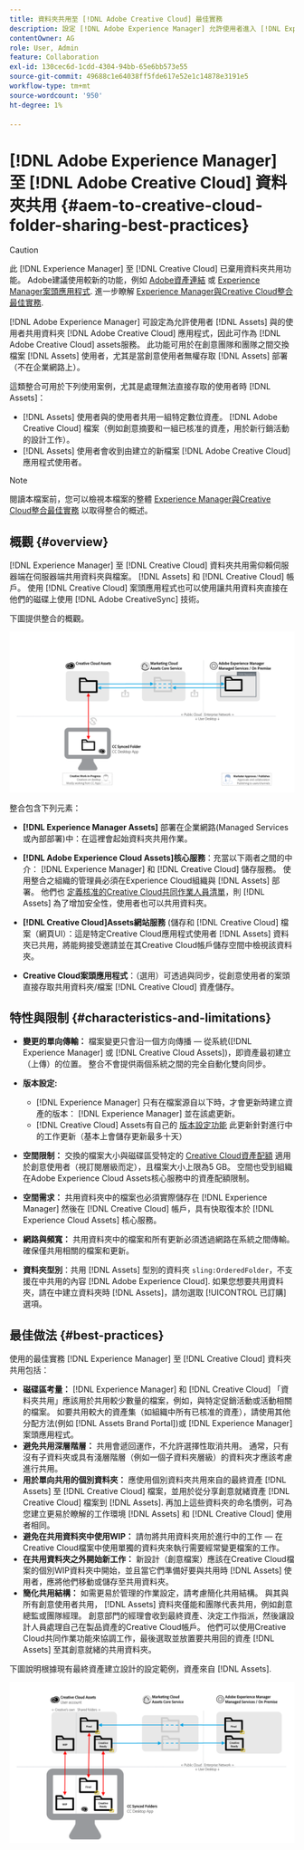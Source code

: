 ```yaml
---
title: 資料夾共用至 [!DNL Adobe Creative Cloud] 最佳實務
description: 設定 [!DNL Adobe Experience Manager] 允許使用者進入 [!DNL Experience Manager Assets] 以與Adobe Creative Cloud使用者交換資料夾。
contentOwner: AG
role: User, Admin
feature: Collaboration
exl-id: 130cec6d-1cdd-4304-94bb-65e6bb573e55
source-git-commit: 49688c1e64038ff5fde617e52e1c14878e3191e5
workflow-type: tm+mt
source-wordcount: '950'
ht-degree: 1%

---
```


# [!DNL Adobe Experience Manager] 至 [!DNL Adobe Creative Cloud] 資料夾共用 {#aem-to-creative-cloud-folder-sharing-best-practices}

>[!CAUTION]
>
>此 [!DNL Experience Manager] 至 [!DNL Creative Cloud] 已棄用資料夾共用功能。 Adobe建議使用較新的功能，例如 [Adobe資產連結](https://helpx.adobe.com/tw/enterprise/using/adobe-asset-link.html) 或 [Experience Manager案頭應用程式](https://experienceleague.adobe.com/docs/experience-manager-desktop-app/using/using.html). 進一步瞭解 [Experience Manager與Creative Cloud整合最佳實務](/help/assets/aem-cc-integration-best-practices.md).

[!DNL Adobe Experience Manager] 可設定為允許使用者 [!DNL Assets] 與的使用者共用資料夾 [!DNL Adobe Creative Cloud] 應用程式，因此可作為 [!DNL Adobe Creative Cloud] assets服務。 此功能可用於在創意團隊和團隊之間交換檔案 [!DNL Assets] 使用者，尤其是當創意使用者無權存取 [!DNL Assets] 部署（不在企業網路上）。

這類整合可用於下列使用案例，尤其是處理無法直接存取的使用者時 [!DNL Assets]：

* [!DNL Assets] 使用者與的使用者共用一組特定數位資產。 [!DNL Adobe Creative Cloud] 檔案（例如創意摘要和一組已核准的資產，用於新行銷活動的設計工作）。
* [!DNL Assets] 使用者會收到由建立的新檔案 [!DNL Adobe Creative Cloud] 應用程式使用者。

>[!NOTE]
>
>閱讀本檔案前，您可以檢視本檔案的整體 [Experience Manager與Creative Cloud整合最佳實務](/help/assets/aem-cc-integration-best-practices.md) 以取得整合的概述。

## 概觀 {#overview}

[!DNL Experience Manager] 至 [!DNL Creative Cloud] 資料夾共用需仰賴伺服器端在伺服器端共用資料夾與檔案。 [!DNL Assets] 和 [!DNL Creative Cloud] 帳戶。 使用 [!DNL Creative Cloud] 案頭應用程式也可以使用讓共用資料夾直接在他們的磁碟上使用 [!DNL Adobe CreativeSync] 技術。

下圖提供整合的概觀。

![chlimage_1-179](assets/chlimage_1-406.png)

整合包含下列元素：

* **[!DNL Experience Manager Assets]** 部署在企業網路(Managed Services或內部部署)中：在這裡會起始資料夾共用作業。
* **[!DNL Adobe Experience Cloud Assets]核心服務**：充當以下兩者之間的中介： [!DNL Experience Manager] 和 [!DNL Creative Cloud] 儲存服務。 使用整合之組織的管理員必須在Experience Cloud組織與 [!DNL Assets] 部署。 他們也 [定義核准的Creative Cloud共同作業人員清單](https://experienceleague.adobe.com/docs/core-services/interface/services/assets/t-admin-add-cc-user.html)，則 [!DNL Assets] 為了增加安全性，使用者也可以共用資料夾。

* **[!DNL Creative Cloud]Assets網站服務** (儲存和 [!DNL Creative Cloud] 檔案（網頁UI）：這是特定Creative Cloud應用程式使用者 [!DNL Assets] 資料夾已共用，將能夠接受邀請並在其Creative Cloud帳戶儲存空間中檢視該資料夾。
* **Creative Cloud案頭應用程式**：（選用）可透過與同步，從創意使用者的案頭直接存取共用資料夾/檔案 [!DNL Creative Cloud] 資產儲存。

## 特性與限制 {#characteristics-and-limitations}

* **變更的單向傳輸：** 檔案變更只會沿一個方向傳播 — 從系統([!DNL Experience Manager] 或 [!DNL Creative Cloud Assets])，即資產最初建立（上傳）的位置。 整合不會提供兩個系統之間的完全自動化雙向同步。
* **版本設定:**

   * [!DNL Experience Manager] 只有在檔案源自以下時，才會更新時建立資產的版本： [!DNL Experience Manager] 並在該處更新。
   * [!DNL Creative Cloud] Assets有自己的 [版本設定功能](https://helpx.adobe.com/creative-cloud/help/versioning-faq.html) 此更新針對進行中的工作更新（基本上會儲存更新最多十天）

* **空間限制：** 交換的檔案大小與磁碟區受特定的 [Creative Cloud資產配額](https://helpx.adobe.com/creative-cloud/kb/file-storage-quota.html) 適用於創意使用者（視訂閱層級而定），且檔案大小上限為5 GB。 空間也受到組織在Adobe Experience Cloud Assets核心服務中的資產配額限制。

* **空間需求：** 共用資料夾中的檔案也必須實際儲存在 [!DNL Experience Manager] 然後在 [!DNL Creative Cloud] 帳戶，具有快取復本於 [!DNL Experience Cloud Assets] 核心服務。
* **網路與頻寬：** 共用資料夾中的檔案和所有更新必須透過網路在系統之間傳輸。 確保僅共用相關的檔案和更新。
* **資料夾型別**：共用 [!DNL Assets] 型別的資料夾 `sling:OrderedFolder`，不支援在中共用的內容 [!DNL Adobe Experience Cloud]. 如果您想要共用資料夾，請在中建立資料夾時 [!DNL Assets]，請勿選取 [!UICONTROL 已訂購] 選項。

## 最佳做法 {#best-practices}

使用的最佳實務 [!DNL Experience Manager] 至 [!DNL Creative Cloud] 資料夾共用包括：

* **磁碟區考量：** [!DNL Experience Manager] 和 [!DNL Creative Cloud] 「資料夾共用」應該用於共用較少數量的檔案，例如，與特定促銷活動或活動相關的檔案。 如要共用較大的資產集（如組織中所有已核准的資產），請使用其他分配方法(例如 [!DNL Assets Brand Portal])或 [!DNL Experience Manager] 案頭應用程式。
* **避免共用深層階層：** 共用會遞回運作，不允許選擇性取消共用。 通常，只有沒有子資料夾或具有淺層階層（例如一個子資料夾層級）的資料夾才應該考慮進行共用。
* **用於單向共用的個別資料夾：** 應使用個別資料夾共用來自的最終資產 [!DNL Assets] 至 [!DNL Creative Cloud] 檔案，並用於從分享創意就緒資產 [!DNL Creative Cloud] 檔案到 [!DNL Assets]. 再加上這些資料夾的命名慣例，可為您建立更易於瞭解的工作環境 [!DNL Assets] 和 [!DNL Creative Cloud] 使用者相同。
* **避免在共用資料夾中使用WIP：** 請勿將共用資料夾用於進行中的工作 — 在Creative Cloud檔案中使用單獨的資料夾來執行需要經常變更檔案的工作。
* **在共用資料夾之外開始新工作：** 新設計（創意檔案）應該在Creative Cloud檔案的個別WIP資料夾中開始，並且當它們準備好要與共用時 [!DNL Assets] 使用者，應將他們移動或儲存至共用資料夾。
* **簡化共用結構：** 如需更易於管理的作業設定，請考慮簡化共用結構。 與其與所有創意使用者共用， [!DNL Assets] 資料夾僅能和團隊代表共用，例如創意總監或團隊經理。 創意部門的經理會收到最終資產、決定工作指派，然後讓設計人員處理自己在製品資產的Creative Cloud帳戶。 他們可以使用Creative Cloud共同作業功能來協調工作，最後選取並放置要共用回的資產 [!DNL Assets] 至其創意就緒的共用資料夾。

下圖說明根據現有最終資產建立設計的設定範例，資產來自 [!DNL Assets].

![chlimage_1-180](assets/chlimage_1-407.png)
